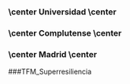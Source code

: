 ### \center Universidad \center
### \center Complutense \center
### \center Madrid \center 

###TFM_Superresiliencia
